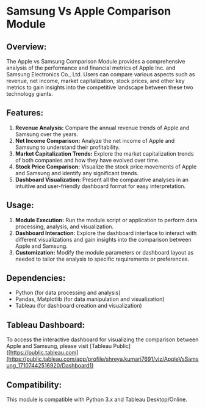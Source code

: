 # Samsung Vs Apple Comparison Module

## Overview:
The Apple vs Samsung Comparison Module provides a comprehensive analysis of the performance and financial metrics of Apple Inc. and Samsung Electronics Co., Ltd. Users can compare various aspects such as revenue, net income, market capitalization, stock prices, and other key metrics to gain insights into the competitive landscape between these two technology giants.

## Features:
1. **Revenue Analysis:** Compare the annual revenue trends of Apple and Samsung over the years.
2. **Net Income Comparison:** Analyze the net income of Apple and Samsung to understand their profitability.
3. **Market Capitalization Trends:** Explore the market capitalization trends of both companies and how they have evolved over time.
4. **Stock Price Comparison:** Visualize the stock price movements of Apple and Samsung and identify any significant trends.
5. **Dashboard Visualization:** Present all the comparative analyses in an intuitive and user-friendly dashboard format for easy interpretation.

## Usage:
1. **Module Execution:** Run the module script or application to perform data processing, analysis, and visualization.
2. **Dashboard Interaction:** Explore the dashboard interface to interact with different visualizations and gain insights into the comparison between Apple and Samsung.
3. **Customization:** Modify the module parameters or dashboard layout as needed to tailor the analysis to specific requirements or preferences.

## Dependencies:
- Python (for data processing and analysis)
- Pandas, Matplotlib (for data manipulation and visualization)
- Tableau (for dashboard creation and visualization)
## Tableau Dashboard:
To access the interactive dashboard for visualizing the comparison between Apple and Samsung, please visit [Tableau Public]([https://public.tableau.com](https://public.tableau.com/app/profile/shreya.kumari7691/viz/AppleVsSamsung_17107442516920/Dashboard1)
## Compatibility:
This module is compatible with Python 3.x and Tableau Desktop/Online.
